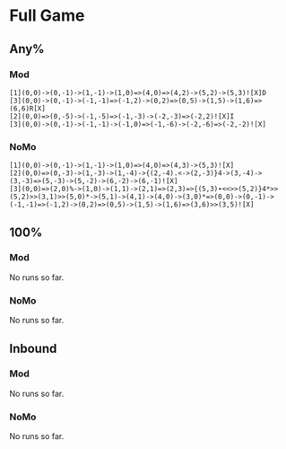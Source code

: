 # Full Game

## Any%
### Mod
```
[1](0,0)->(0,-1)->(1,-1)->(1,0)=>(4,0)=>(4,2)->(5,2)->(5,3)![X]D 
[3](0,0)->(0,-1)->(-1,-1)=>(-1,2)->(0,2)=>(0,5)->(1,5)->(1,6)=>(6,6)R[X] 
[2](0,0)=>(0,-5)->(-1,-5)=>(-1,-3)->(-2,-3)=>(-2,2)![X]I 
[3](0,0)->(0,-1)->(-1,-1)->(-1,0)=>(-1,-6)->(-2,-6)=>(-2,-2)![X]
```
### NoMo
```
[1](0,0)->(0,-1)->(1,-1)->(1,0)=>(4,0)=>(4,3)->(5,3)![X] 
[2](0,0)=>(0,-3)->(1,-3)->(1,-4)->{(2,-4).<->(2,-3)}4->(3,-4)->(3,-3)=>(5,-3)->(5,-2)->(6,-2)->(6,-1)![X] 
[3](0,0)=>(2,0)%->(1,0)->(1,1)->(2,1)=>(2,3)=>{(5,3)∙<<>>(5,2)}4*>>(5,2)>>(3,1)>>(5,0)*->(5,1)->(4,1)->(4,0)->(3,0)*=>(0,0)->(0,-1)->(-1,-1)=>(-1,2)->(0,2)=>(0,5)->(1,5)->(1,6)=>(3,6)>>(3,5)![X] 

```
## 100%
### Mod
No runs so far.
### NoMo
No runs so far.
## Inbound
### Mod
No runs so far.
### NoMo
No runs so far.
